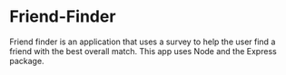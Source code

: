 # Friend-Finder

Friend finder is an application that uses a survey to help the user find a friend with the best overall match. This app uses Node and the Express package.  
